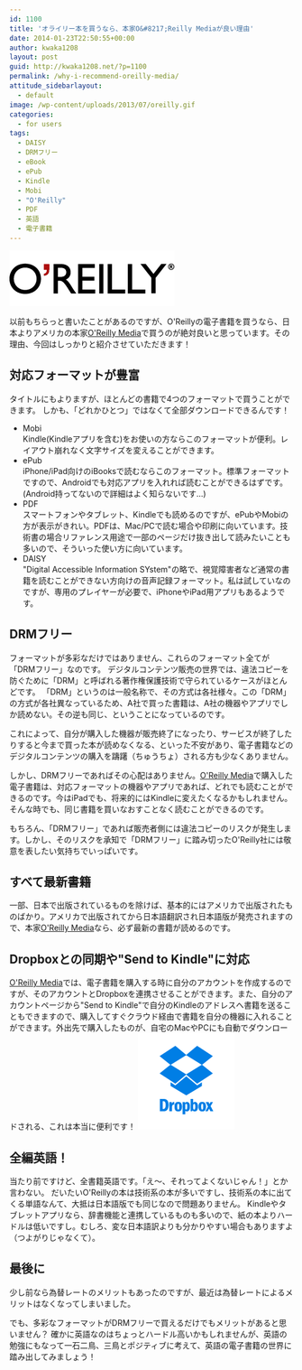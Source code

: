 ```yaml
---
id: 1100
title: 'オライリー本を買うなら、本家O&#8217;Reilly Mediaが良い理由'
date: 2014-01-23T22:50:55+00:00
author: kwaka1208
layout: post
guid: http://kwaka1208.net/?p=1100
permalink: /why-i-recommend-oreilly-media/
attitude_sidebarlayout:
  - default
image: /wp-content/uploads/2013/07/oreilly.gif
categories:
  - for users
tags:
  - DAISY
  - DRMフリー
  - eBook
  - ePub
  - Kindle
  - Mobi
  - "O'Reilly"
  - PDF
  - 英語
  - 電子書籍
---
```

<img src="/assets/images/2013/07/oreilly.gif" alt="oreilly OReilly Ebook Store" width="293" height="98" class="alignnone size-full wp-image-465" title="OReilly Ebook Store" />

以前もちらっと書いたことがあるのですが、O'Reillyの電子書籍を買うなら、日本よりアメリカの本家<a href="http://shop.oreilly.com/">O'Reilly Media</a>で買うのが絶対良いと思っています。その理由、今回はしっかりと紹介させていただきます！
<h2>対応フォーマットが豊富</h2>
タイトルにもよりますが、ほとんどの書籍で4つのフォーマットで買うことができます。
しかも、「どれかひとつ」ではなくて全部ダウンロードできるんです！
<ul>
<li>Mobi<br />Kindle(Kindleアプリを含む)をお使いの方ならこのフォーマットが便利。レイアウト崩れなく文字サイズを変えることができます。</li>
<li>ePub<br />iPhone/iPad向けのiBooksで読むならこのフォーマット。標準フォーマットですので、Androidでも対応アプリを入れれば読むことができるはずです。(Android持ってないので詳細はよく知らないです...)</li>
<li>PDF<br />スマートフォンやタブレット、Kindleでも読めるのですが、ePubやMobiの方が表示がきれい。PDFは、Mac/PCで読む場合や印刷に向いています。技術書の場合リファレンス用途で一部のページだけ抜き出して読みたいことも多いので、そういった使い方に向いています。</li>
<li>DAISY<br />"Digital Accessible Information SYstem"の略で、視覚障害者など通常の書籍を読むことができない方向けの音声記録フォーマット。私は試していなのですが、専用のプレイヤーが必要で、iPhoneやiPad用アプリもあるようです。</li>
</ul>
<h2>DRMフリー</h2>
フォーマットが多彩なだけではありません、これらのフォーマット全てが「DRMフリー」なのです。
デジタルコンテンツ販売の世界では、違法コピーを防ぐために「DRM」と呼ばれる著作権保護技術で守られているケースがほとんどです。
「DRM」というのは一般名称で、その方式は各社様々。この「DRM」の方式が各社異なっているため、A社で買った書籍は、A社の機器やアプリでしか読めない。その逆も同じ、ということになっているのです。

これによって、自分が購入した機器が販売終了になったり、サービスが終了したりすると今まで買った本が読めなくなる、といった不安があり、電子書籍などのデジタルコンテンツの購入を躊躇（ちゅうちょ）される方も少なくありません。

しかし、DRMフリーであればその心配はありません。<a href="http://shop.oreilly.com/">O'Reilly Media</a>で購入した電子書籍は、対応フォーマットの機器やアプリであれば、どれでも読むことができるのです。今はiPadでも、将来的にはKindleに変えたくなるかもしれません。そんな時でも、同じ書籍を買いなおすことなく読むことができるのです。

もちろん、「DRMフリー」であれば販売者側には違法コピーのリスクが発生します。しかし、そのリスクを承知で「DRMフリー」に踏み切ったO'Reilly社には敬意を表したい気持ちでいっぱいです。
<h2>すべて最新書籍</h2>
一部、日本で出版されているものを除けば、基本的にはアメリカで出版されたものばかり。アメリカで出版されてから日本語翻訳され日本語版が発売されますので、本家<a href="http://shop.oreilly.com/">O'Reilly Media</a>なら、必ず最新の書籍が読めるのです。

<h2>Dropboxとの同期や"Send to Kindle"に対応</h2>
<a href="http://shop.oreilly.com/">O'Reilly Media</a>では、電子書籍を購入する時に自分のアカウントを作成するのですが、そのアカウントとDropboxを連携させることができます。また、自分のアカウントページから"Send to Kindle"で自分のKindleのアドレスへ書籍を送ることもできますので、購入してすぐクラウド経由で書籍を自分の機器に入れることができます。外出先で購入したものが、自宅のMacやPCにも自動でダウンロードされる、これは本当に便利です！
<img src="/assets/images/2014/01/dropbox.png" alt="Dropbox" width="171" height="171" class="alignnone size-full wp-image-1107"/>

<h2>全編英語！</h2>
当たり前ですけど、全書籍英語です。「え〜、それってよくないじゃん！」とか言わない。
だいたいO'Reillyの本は技術系の本が多いですし、技術系の本に出てくる単語なんて、大抵は日本語版でも同じなので問題ありません。
Kindleやタブレットアプリなら、辞書機能と連携しているものも多いので、紙の本よりハードルは低いですし。むしろ、変な日本語訳よりも分かりやすい場合もありますよ（つよがりじゃなくて）。

<h2>最後に</h2>
少し前なら為替レートのメリットもあったのですが、最近は為替レートによるメリットはなくなってしまいました。

でも、多彩なフォーマットがDRMフリーで買えるだけでもメリットがあると思いません？
確かに英語なのはちょっとハードル高いかもしれませんが、英語の勉強にもなって一石二鳥、三鳥とポジティブに考えて、英語の電子書籍の世界に踏み出してみましょう！